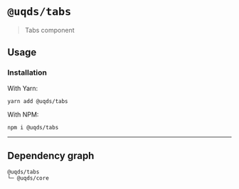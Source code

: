 # `@uqds/tabs`

> Tabs component

## Usage

### Installation

With Yarn:

```shell
yarn add @uqds/tabs
```

With NPM:

```shell
npm i @uqds/tabs
```

---

## Dependency graph

```shell
@uqds/tabs
└─ @uqds/core
```
